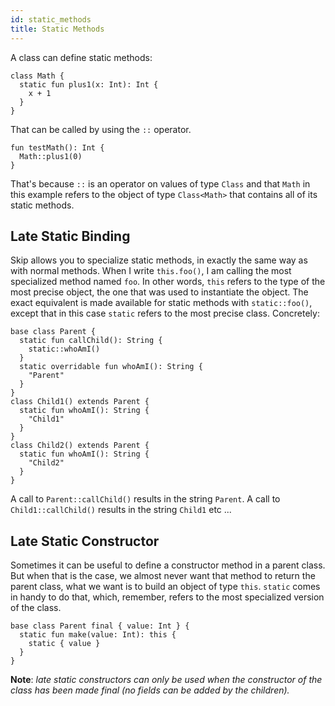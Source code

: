 ```yaml
---
id: static_methods
title: Static Methods
---
```


A class can define static methods:

```
class Math {
  static fun plus1(x: Int): Int {
    x + 1
  }
}
```

That can be called by using the `::` operator.

```
fun testMath(): Int {
  Math::plus1(0)
}
```

That's because `::` is an operator on values of type `Class` and that `Math` in this example refers to the object of type `Class<Math>` that contains all of its static methods.

## Late Static Binding

Skip allows you to specialize static methods, in exactly the same way as with normal methods. When I write `this.foo()`, I am calling the most specialized method named `foo`. In other words, `this` refers to the type of the most precise object, the one that was used to instantiate the object.
The exact equivalent is made available for static methods with `static::foo()`, except that in this case `static` refers to the most precise class.
Concretely:

```
base class Parent {
  static fun callChild(): String {
    static::whoAmI()
  }
  static overridable fun whoAmI(): String {
    "Parent"
  }
}
class Child1() extends Parent {
  static fun whoAmI(): String {
    "Child1"
  }
}
class Child2() extends Parent {
  static fun whoAmI(): String {
    "Child2"
  }
}
```

A call to `Parent::callChild()` results in the string `Parent`. A call to `Child1::callChild()` results in the string `Child1` etc ...

## Late Static Constructor

Sometimes it can be useful to define a constructor method in a parent class. But when that is the case, we almost never want that method to return the parent class, what we want is to build an object of type `this`. `static` comes in handy to do that, which, remember, refers to the most specialized version of the class.

```
base class Parent final { value: Int } {
  static fun make(value: Int): this {
    static { value }
  }
}
```

**Note**: *late static constructors can only be used when the constructor of the class has been made final (no fields can be added by the children).*
